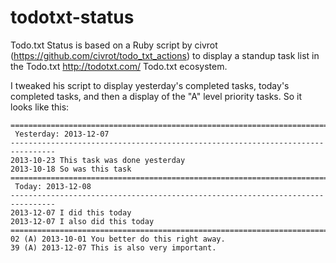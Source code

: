 todotxt-status
==============

Todo.txt Status is based on a Ruby script by civrot (https://github.com/civrot/todo_txt_actions) to display a standup task list in the Todo.txt http://todotxt.com/ Todo.txt ecosystem.

I tweaked his script to display yesterday's completed tasks, today's completed tasks, and then a display of the "A" level priority tasks. So it looks like this:

```
================================================================================
 Yesterday: 2013-12-07
--------------------------------------------------------------------------------
2013-10-23 This task was done yesterday
2013-10-18 So was this task
================================================================================
 Today: 2013-12-08
--------------------------------------------------------------------------------
2013-12-07 I did this today
2013-12-07 I also did this today
================================================================================
02 (A) 2013-10-01 You better do this right away.
39 (A) 2013-12-07 This is also very important.

```
